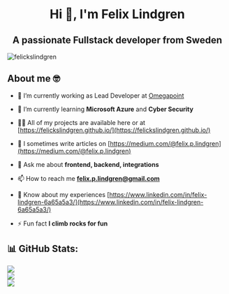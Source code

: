 <h1 align="center">Hi 👋, I'm Felix Lindgren</h1>
<h2 align="center">A passionate Fullstack developer from Sweden</h2>

<p align="left"> <img src="https://komarev.com/ghpvc/?username=felickslindgren&label=Profile%20views&color=0e75b6&style=flat" alt="felickslindgren" /> </p>


## About me 🤓
- 🔭 I’m currently working as Lead Developer at [Omegapoint](https://omegapoint.se/)

- 🌱 I’m currently learning **Microsoft Azure** and **Cyber Security**

- 👨‍💻 All of my projects are available here or at [https://felickslindgren.github.io/](https://felickslindgren.github.io/)

- 📝 I sometimes write articles on [https://medium.com/@felix.p.lindgren](https://medium.com/@felix.p.lindgren)

- 💬 Ask me about **frontend, backend, integrations**

- 📫 How to reach me **felix.p.lindgren@gmail.com**

- 📄 Know about my experiences [https://www.linkedin.com/in/felix-lindgren-6a65a5a3/](https://www.linkedin.com/in/felix-lindgren-6a65a5a3/)

- ⚡ Fun fact **I climb rocks for fun**

## 📊 GitHub Stats:
![](https://github-readme-stats.vercel.app/api?username=felicksLindgren&theme=dark&hide_border=false&include_all_commits=true&count_private=true)<br/>
![](https://github-readme-streak-stats.herokuapp.com/?user=felicksLindgren&theme=dark&hide_border=false)<br/>
![](https://github-readme-stats.vercel.app/api/top-langs/?username=felicksLindgren&theme=dark&hide_border=false&include_all_commits=true&count_private=true&layout=compact)
